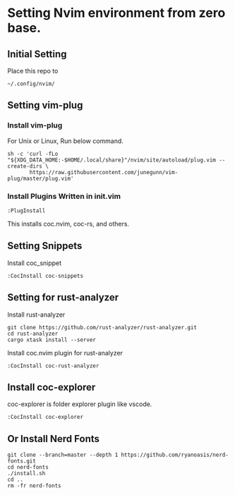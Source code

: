 # Setting Nvim environment from zero base.

## Initial Setting
Place this repo to 
```
~/.config/nvim/
```

## Setting vim-plug
### Install vim-plug
For Unix or Linux, Run below command.
```
sh -c 'curl -fLo "${XDG_DATA_HOME:-$HOME/.local/share}"/nvim/site/autoload/plug.vim --create-dirs \
       https://raw.githubusercontent.com/junegunn/vim-plug/master/plug.vim'
```
### Install Plugins Written in init.vim
```
:PlugInstall
```
This installs coc.nvim, coc-rs, and others.

## Setting Snippets
Install coc_snippet
```
:CocInstall coc-snippets
```

## Setting for rust-analyzer
Install rust-analyzer
```
git clone https://github.com/rust-analyzer/rust-analyzer.git
cd rust-analyzer
cargo xtask install --server
```

Install coc.nvim plugin for rust-analyzer
```
:CocInstall coc-rust-analyzer
```

## Install coc-explorer
coc-explorer is folder explorer plugin like vscode.
```
:CocInstall coc-explorer
```

## Or Install Nerd Fonts
```
git clone --branch=master --depth 1 https://github.com/ryanoasis/nerd-fonts.git
cd nerd-fonts
./install.sh
cd ..
rm -fr nerd-fonts
```


